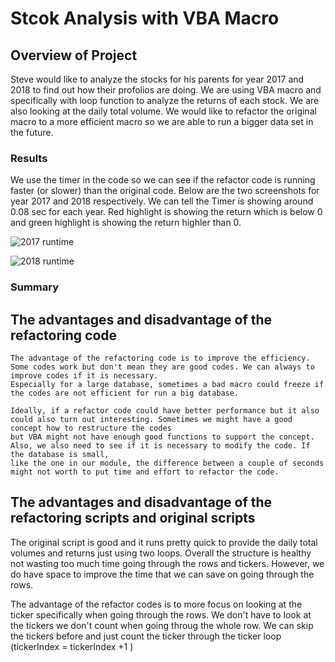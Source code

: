 # Stcok Analysis with VBA Macro

## Overview of Project

  Steve would like to analyze the stocks for his parents for year 2017 and 2018 to find out how their profolios are doing. 
  We are using VBA macro and specifically with loop function to analyze the returns of each stock. We are also looking at the daily total volume.
  We would like to refactor the original macro to a more efficient macro so we are able to run a bigger data set in the future.
   

### Results

  We use the timer in the code so we can see if the refactor code is running faster (or slower) than the original code. 
  Below are the two screenshots for year 2017 and 2018 respectively. We can tell the Timer is showing around 0.08 sec for each year. 
  Red highlight is showing the return which is below 0 and green highlight is showing the return highler than 0.

![2017 runtime](https://github.com/jkmom/VBA_Challenge2/blob/main/Resources/Refactored_2017.png)


![2018 runtime](https://github.com/jkmom/VBA_Challenge2/blob/main/Resources/Refactored_2018.png)

### Summary

## The advantages and disadvantage of the refactoring code
    
    The advantage of the refactoring code is to improve the efficiency. Some codes work but don't mean they are good codes. We can always to improve codes if it is necessary. 
    Especially for a large database, sometimes a bad macro could freeze if the codes are not efficient for run a big database.

    Ideally, if a refactor code could have better performance but it also could also turn out interesting. Sometimes we might have a good concept how to restructure the codes 
    but VBA might not have enough good functions to support the concept. Also, we also need to see if it is necessary to modify the code. If the database is small, 
    like the one in our module, the difference between a couple of seconds might not worth to put time and effort to refactor the code.

## The advantages and disadvantage of the refactoring scripts and original scripts
   
   The original script is good and it runs pretty quick to provide the daily total volumes and returns just using two loops. 
   Overall the structure is healthy not wasting too much time going through the rows and tickers. However, we do have space to improve the time that we can save on going through the rows.
   
   The advantage of the refactor codes is to more focus on looking at the ticker specifically when going through the rows. We don't have to look at the tickers we don't count when going throug the whole row.
   We can skip the tickers before and just count the ticker through the ticker loop (tickerIndex = tickerIndex +1 )









